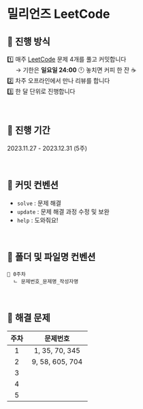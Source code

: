 # 밀리언즈 LeetCode

## 📌 진행 방식

1️⃣ 매주 [LeetCode](https://leetcode.com/problemset/all/) 문제 4개를 풀고 커밋합니다 <br>
&nbsp;&nbsp;&nbsp;&nbsp; → 기한은 **일요일 24:00** 🕛 놓치면 커피 한 잔 ☕ <br>
2️⃣ 차주 오프라인에서 만나 리뷰를 합니다 <br>
3️⃣ 한 달 단위로 진행합니다

<br>

## 📅 진행 기간

2023.11.27 - 2023.12.31 (5주)

<br>

## 💬 커밋 컨벤션

- `solve` : 문제 해결
- `update` : 문제 해결 과정 수정 및 보완
- `help` : 도와줘요!

<br>

## 📁 폴더 및 파일명 컨벤션

```
📂 0주차
  ㄴ 문제번호_문제명_작성자명
```

<br>


## 🚩 해결 문제

| 주차 |    &nbsp;&nbsp;&nbsp;&nbsp;&nbsp;&nbsp;&nbsp;&nbsp;문제번호&nbsp;&nbsp;&nbsp;&nbsp;&nbsp;&nbsp;&nbsp;&nbsp;    |
| :--: | :------------: |
|  1   | 1, 35, 70, 345 |
|  2   | 9, 58, 605, 704 |
|  3   |  |
|  4   |  |
|  5   |  |

